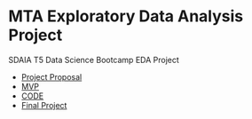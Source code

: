 
# MTA Exploratory Data Analysis Project

SDAIA T5 Data Science Bootcamp EDA Project

* [Project Proposal](Proposal.md)
* [MVP](MVP.md)
* [CODE](code.jypter)
* [Final Project](Writeup.md)
